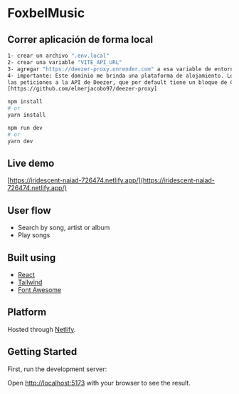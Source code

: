 # FoxbelMusic

## Correr aplicación de forma local
```bash
1- crear un archivo ".env.local"
2- crear una variable "VITE_API_URL"
3- agregar "https://deezer-proxy.onrender.com" a esa variable de entorno. 
4- importante: Este dominio me brinda una plataforma de alojamiento. Lo desarrollé con Node y Express para poder hacer
las peticiones a la API de Deezer, que por default tiene un bloque de CORS. Lo puedes encontrar el código fuente aquí.
[https://github.com/elmerjacobo97/deezer-proxy]
```
```bash
npm install
# or
yarn install
```

```bash
npm run dev
# or
yarn dev
```


## Live demo

[https://iridescent-naiad-726474.netlify.app/](https://iridescent-naiad-726474.netlify.app/)

## User flow

- Search by song, artist or album
- Play songs

## Built using

- [React](https://es.reactjs.org/)
- [Tailwind](https://tailwindcss.com/)
- [Font Awesome](https://fontawesome.com/)

## Platform

Hosted through [Netlify](https://www.netlify.com/).

## Getting Started

First, run the development server:




Open [http://localhost:5173](http://localhost:5173) with your browser to see the result.

